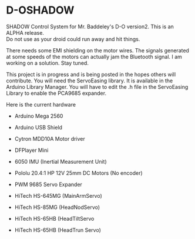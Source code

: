 # D-OSHADOW
SHADOW Control System for Mr. Baddeley's D-O version2.  This is an ALPHA release.  
Do not use as your droid could run away and hit things.  

There needs some EMI shielding on the motor wires.  The signals generated at some speeds of the motors can actually jam the Bluetooth signal. I am working on a solution.  Stay tuned.

This project is in progress and is being posted in the hopes others will contribute.
You will need the ServoEasing library.  It is available in the Arduino Library Manager.
You will have to edit the .h file in the ServoEasing Library to enable the PCA9685 expander.

Here is the current hardware
- Arduino Mega 2560  

- Arduino USB Shield
  
- Cytron MDD10A Motor driver
 
- DFPlayer Mini
  
- 6050 IMU (Inertial Measurement Unit)
  
- Pololu 20.4:1 HP 12V 25mm DC Motors (No encoder)
  
- PWM 9685 Servo Expander
  
- HiTech HS-645MG (MainArmServo)
  
- HiTech HS-85MG  (HeadNodServo)
  
- HiTech HS-65HB  (HeadTiltServo
  
- HiTech HS-65HB  (HeadTrun Servo)
